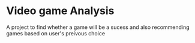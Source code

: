 # Video game Analysis
 A project to find whether a game will be a sucess and also recommending games based on user's preivous choice
